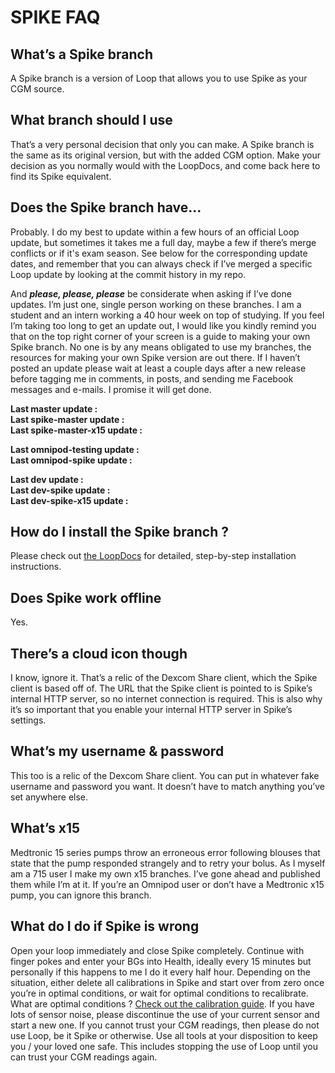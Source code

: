 # SPIKE FAQ

## What’s a Spike branch
A Spike branch is a version of Loop that allows you to use Spike as your CGM source.

## What branch should I use
That’s a very personal decision that only you can make. A Spike branch is the same as its original version, but with the added CGM option. Make your decision as you normally would with the LoopDocs, and come back here to find its Spike equivalent.

## Does the Spike branch have...
Probably. I do my best to update within a few hours of an official Loop update, but sometimes it takes me a full day, maybe a few if there’s merge conflicts or if it's exam season. See below for the corresponding update dates, and remember that you can always check if I’ve merged a specific Loop update by looking at the commit history in my repo.

And ***please, please, please*** be considerate when asking if I’ve done updates. I’m just one, single person working on these branches. I am a student and an intern working a 40 hour week on top of studying. If you feel I’m taking too long to get an update out, I would like you kindly remind you that on the top right corner of your screen is a guide to making your own Spike branch. No one is by any means obligated to use my branches, the resources for making your own Spike version are out there. If I haven’t posted an update please wait at least a couple days after a new release before tagging me in comments, in posts, and sending me Facebook messages and e-mails. I promise it will get done.

<div>
<p> <b> Last master update : </b> <span class="master"> </span> </br>
<b> Last spike-master update : </b> <span class="spike-master"> </span> </br>
<b> Last spike-master-x15 update : </b> <span class="spike-master-x15"> </span>
</p>
<p> <b> Last omnipod-testing update : </b> <span class="omnipod-testing"> </span> </br>
<b> Last omnipod-spike update : </b> <span class="omnipod-spike"> </span>
</p>
<p> <b> Last dev update : </b> <span class="dev"> </span> </br>
<b> Last dev-spike update : </b> <span class="dev-spike"> </span> </br>
<b> Last dev-spike-x15 update : </b> <span class="dev-spike-x15"> </span>
</p>
</div>

## How do I install the Spike branch ?
Please check out [the LoopDocs](https://loopkit.github.io/loopdocs) for detailed, step-by-step installation instructions.

## Does Spike work offline
Yes.

## There’s a cloud icon though
I know, ignore it. That’s a relic of the Dexcom Share client, which the Spike client is based off of. The URL that the Spike client is pointed to is Spike’s internal HTTP server, so no internet connection is required. This is also why it’s so important that you enable your internal HTTP server in Spike’s settings.

## What’s my username & password
This too is a relic of the Dexcom Share client. You can put in whatever fake username and password you want. It doesn’t have to match anything you’ve set anywhere else.

## What’s x15
Medtronic 15 series pumps throw an erroneous error following blouses that state that the pump responded strangely and to retry your bolus. As I myself am a 715 user I make my own x15 branches. I’ve gone ahead and published them while I’m at it. If you’re an Omnipod user or don’t have a Medtronic x15 pump, you can ignore this branch.

## What do I do if Spike is wrong
Open your loop immediately and close Spike completely. Continue with finger pokes and enter your BGs into Health, ideally every 15 minutes but personally if this happens to me I do it every half hour. Depending on the situation, either delete all calibrations in Spike and start over from zero once you’re in optimal conditions, or wait for optimal conditions to recalibrate. What are optimal conditions ? [Check out the calibration guide](https://cyoung1024.github.io/spike-guide/calibration/). If you have lots of sensor noise, please discontinue the use of your current sensor and start a new one. If you cannot trust your CGM readings, then please do not use Loop, be it Spike or otherwise. Use all tools at your disposition to keep you / your loved one safe. This includes stopping the use of Loop until you can trust your CGM readings again.
